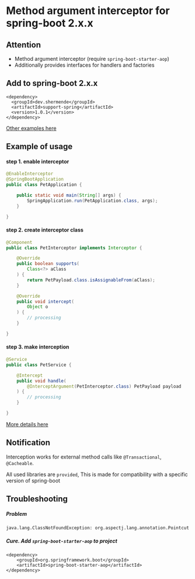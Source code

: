 # Method argument interceptor for spring-boot 2.x.x

## Attention

* Method argument interceptor (require `spring-boot-starter-aop`)
* Additionally provides interfaces for handlers and factories

## Add to spring-boot 2.x.x

```
<dependency>
  <groupId>dev.shermende</groupId>
  <artifactId>support-spring</artifactId>
  <version>1.0.1</version>
</dependency>
```
[Other examples here](https://search.maven.org/artifact/dev.shermende/support-spring)
## Example of usage

#### step 1. enable interceptor
```java
@EnableInterceptor
@SpringBootApplication
public class PetApplication {

    public static void main(String[] args) {
        SpringApplication.run(PetApplication.class, args);
    }

}
```
#### step 2. create interceptor class
```java
@Component
public class PetInterceptor implements Interceptor {

    @Override
    public boolean supports(
        Class<?> aClass
    ) {
        return PetPayload.class.isAssignableFrom(aClass);
    }

    @Override
    public void intercept(
        Object o
    ) {
        // processing
    }

}
```
#### step 3. make interception
```java
@Service
public class PetService {

    @Intercept
    public void handle(
        @InterceptArgument(PetInterceptor.class) PetPayload payload
    ) {
        // processing
    }

}
```
[More details here](https://github.com/shermende/dev.shermende.pet.dms-backend/blob/develop/src/main/java/dev/shermende/pet/dms/service/unit/impl/UnitServiceImpl.java#L114)
## Notification

Interception works for external method calls like `@Transactional`, `@Cacheable`.

All used libraries are `provided`, This is made for compatibility with a specific version of spring-boot
 
## Troubleshooting
##### Problem
```$xslt
java.lang.ClassNotFoundException: org.aspectj.lang.annotation.Pointcut
```
##### Cure. Add `spring-boot-starter-aop` to project
```$xslt
<dependency>
    <groupId>org.springframework.boot</groupId>
    <artifactId>spring-boot-starter-aop</artifactId>
</dependency>
```
